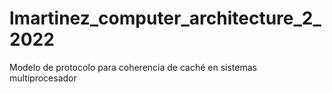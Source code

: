 # lmartinez_computer_architecture_2_2022
Modelo de protocolo para coherencia de caché en sistemas multiprocesador
